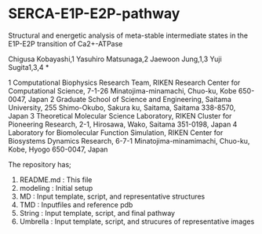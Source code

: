 # SERCA-E1P-E2P-pathway

Structural and energetic analysis of meta-stable intermediate states in the E1P-E2P transition of Ca2+-ATPase 

Chigusa Kobayashi,1 Yasuhiro Matsunaga,2 Jaewoon Jung,1,3 Yuji Sugita1,3,4 *

1 Computational Biophysics Research Team, RIKEN Research Center for Computational Science, 7-1-26 Minatojima-minamachi, Chuo-ku, Kobe 650-0047, Japan
2 Graduate School of Science and Engineering, Saitama University, 255 Shimo-Okubo, Sakura ku, Saitama, Saitama 338-8570, Japan
3 Theoretical Molecular Science Laboratory, RIKEN Cluster for Pioneering Research, 2-1, Hirosawa, Wako, Saitama 351-0198, Japan
4 Laboratory for Biomolecular Function Simulation, RIKEN Center for Biosystems Dynamics Research, 6-7-1 Minatojima-minamimachi, Chuo-ku, Kobe, Hyogo 650-0047, Japan

The repository has;
1. README.md : This file
2. modeling : Initial setup
3. MD : Input template, script, and representative structures
4. TMD : Inputfiles and reference pdb
5. String : Input template, script, and final pathway
6. Umbrella : Input template, script, and strucures of representative images

